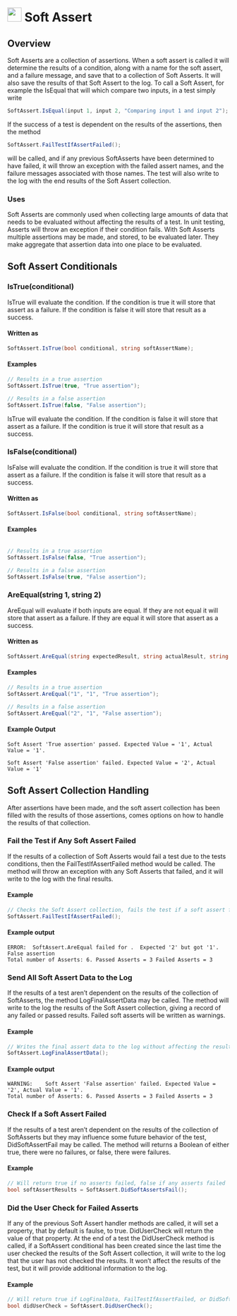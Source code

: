 # <img src="resources/maqslogo.ico" height="32" width="32"> Soft Assert

## Overview
Soft Asserts are a collection of assertions.  When a soft assert is called it will determine the results of a condition, along with a name for the soft assert, and a failure message, and save that to a collection of Soft Asserts.  It will also save the results of that Soft Assert to the log.
To call a Soft Assert, for example the IsEqual that will which compare two inputs, in a test simply write 
```csharp
SoftAssert.IsEqual(input 1, input 2, "Comparing input 1 and input 2");  
```
If the success of a test is dependent on the results of the assertions, then the method 
```csharp
SoftAssert.FailTestIfAssertFailed();
``` 
will be called, and if any previous SoftAsserts have been determined to have failed, it will throw an exception with the failed assert names, and the failure messages associated with those names.  The test will also write to the log with the end results of the Soft Assert collection.

### Uses
Soft Asserts are commonly used when collecting large amounts of data that needs to be evaluated without affecting the results of a test.  In unit testing, Asserts will throw an exception if their condition fails.  With Soft Asserts multiple assertions may be made, and stored, to be evaluated later.  They make aggregate that assertion data into one place to be evaluated.
## Soft Assert Conditionals
### IsTrue(conditional)
IsTrue will evaluate the condition. If the condition is true it will store that assert as a failure. If the condition is false it will store that result as a success.

#### Written as
```csharp
SoftAssert.IsTrue(bool conditional, string softAssertName);
```
#### Examples
```csharp
// Results in a true assertion
SoftAssert.IsTrue(true, "True assertion");

// Results in a false assertion
SoftAssert.IsTrue(false, "False assertion");
``` 
IsTrue will evaluate the condition.  If the condition is false it will store that assert as a failure.  If the condition is true it will store that result as a success.
### IsFalse(conditional)
IsFalse will evaluate the condition.  If the condition is true it will store that assert as a failure.  If the condition is false it will store that result as a success.

#### Written as
```csharp
SoftAssert.IsFalse(bool conditional, string softAssertName);
```
#### Examples
```csharp
            
// Results in a true assertion
SoftAssert.IsFalse(false, "True assertion");

// Results in a false assertion
SoftAssert.IsFalse(true, "False assertion");
``` 

### AreEqual(string 1, string 2)
AreEqual will evaluate if both inputs are equal.  If they are not equal it will store that assert as a failure.  If they are equal it will store that assert as a success.

#### Written as
```csharp
SoftAssert.AreEqual(string expectedResult, string actualResult, string softAssertName);
```
#### Examples
```csharp
// Results in a true assertion
SoftAssert.AreEqual("1", "1", "True assertion");

// Results in a false assertion
SoftAssert.AreEqual("2", "1", "False assertion");
``` 
#### Example Output
```
Soft Assert 'True assertion' passed. Expected Value = '1', Actual Value = '1'.

Soft Assert 'False assertion' failed. Expected Value = '2', Actual Value = '1'
```
## Soft Assert Collection Handling
After assertions have been made, and the soft assert collection has been filled with the results of those assertions, comes options on how to handle the results of that collection.
### Fail the Test if Any Soft Assert Failed
If the results of a collection of Soft Asserts would fail a test due to the tests conditions, then the FailTestIfAssertFailed method would be called.  The method will throw an exception with any Soft Asserts that failed, and it will write to the log with the final results.

#### Example
```csharp
// Checks the Soft Assert collection, fails the test if a soft assert failed
SoftAssert.FailTestIfAssertFailed();
``` 

#### Example output
```
ERROR:	SoftAssert.AreEqual failed for .  Expected '2' but got '1'.  False assertion
Total number of Asserts: 6. Passed Asserts = 3 Failed Asserts = 3
``` 


### Send All Soft Assert Data to the Log
If the results of a test aren’t dependent on the results of the collection of SoftAsserts, the method LogFinalAssertData may be called.  The method will write to the log the results of the Soft Assert collection, giving a record of any failed or passed results.  Failed soft asserts will be written as warnings.

#### Example
```csharp
// Writes the final assert data to the log without affecting the results of the test
SoftAssert.LogFinalAssertData();
``` 
#### Example output
```
WARNING:	Soft Assert 'False assertion' failed. Expected Value = '2', Actual Value = '1'.
Total number of Asserts: 6. Passed Asserts = 3 Failed Asserts = 3
``` 

### Check If a Soft Assert Failed
If the results of a test aren’t dependent on the results of the collection of SoftAsserts but they may influence some future behavior of the test, DidSoftAssertFail may be called.  The method will returns a Boolean of either true, there were no failures, or false, there were failures.

#### Example
```csharp
// Will return true if no asserts failed, false if any asserts failed
bool softAssertResults = SoftAssert.DidSoftAssertsFail();
``` 

### Did the User Check for Failed Asserts
If any of the previous Soft Assert handler methods are called, it will set a property, that by default is faulse, to true.  DidUserCheck will return the value of that property.  At the end of a test the DidUserCheck method is called, if a SoftAssert conditional has been created since the last time the user checked the results of the Soft Assert collection, it will write to the log that the user has not checked the results.  It won’t affect the results of the test, but it will provide additional information to the log.

#### Example
```csharp
// Will return true if LogFinalData, FailTestIfAssertFailed, or DidSoftAssertFail was called
bool didUserCheck = SoftAssert.DidUserCheck();
``` 


